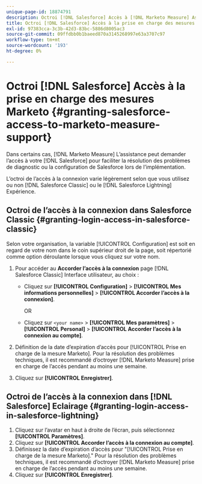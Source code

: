 ```yaml
---
unique-page-id: 18874791
description: Octroi [!DNL Salesforce] Accès à [!DNL Marketo Measure] Assistance - [!DNL Marketo Measure] - Documentation du produit
title: Octroi [!DNL Salesforce] Accès à la prise en charge des mesures Marketo
exl-id: 97383cca-3c3b-42d3-83bc-5886d8005ac3
source-git-commit: 09ffdbb0b1baeed870a3145268997e63a3707c97
workflow-type: tm+mt
source-wordcount: '193'
ht-degree: 0%

---
```


# Octroi [!DNL Salesforce] Accès à la prise en charge des mesures Marketo {#granting-salesforce-access-to-marketo-measure-support}

Dans certains cas, [!DNL Marketo Measure] L’assistance peut demander l’accès à votre [!DNL Salesforce] pour faciliter la résolution des problèmes de diagnostic ou la configuration de Salesforce lors de l’implémentation.

L’octroi de l’accès à la connexion varie légèrement selon que vous utilisez ou non [!DNL Salesforce Classic] ou le [!DNL Salesforce Lightning] Expérience.

## Octroi de l’accès à la connexion dans Salesforce Classic {#granting-login-access-in-salesforce-classic}

Selon votre organisation, la variable [!UICONTROL Configuration] est soit en regard de votre nom dans le coin supérieur droit de la page, soit répertorié comme option déroulante lorsque vous cliquez sur votre nom.

1. Pour accéder au **Accorder l’accès à la connexion** page [!DNL Salesforce Classic] Interface utilisateur, au choix :

   * Cliquez sur **[!UICONTROL Configuration]** > **[!UICONTROL Mes informations personnelles]** > **[!UICONTROL Accorder l’accès à la connexion]**.

      OR

   * Cliquez sur `<your name>` > **[!UICONTROL Mes paramètres]** > **[!UICONTROL Personal]** > **[!UICONTROL Accorder l’accès à la connexion au compte]**.

1. Définition de la date d’expiration d’accès pour [!UICONTROL Prise en charge de la mesure Marketo]. Pour la résolution des problèmes techniques, il est recommandé d’octroyer [!DNL Marketo Measure] prise en charge de l’accès pendant au moins une semaine.
1. Cliquez sur **[!UICONTROL Enregistrer]**.

## Octroi de l’accès à la connexion dans [!DNL Salesforce] Eclairage {#granting-login-access-in-salesforce-lightning}

1. Cliquez sur l’avatar en haut à droite de l’écran, puis sélectionnez **[!UICONTROL Paramètres]**.
1. Cliquez sur **[!UICONTROL Accorder l’accès à la connexion au compte]**.
1. Définissez la date d’expiration d’accès pour &quot;[!UICONTROL Prise en charge de la mesure Marketo].&quot; Pour la résolution des problèmes techniques, il est recommandé d’octroyer [!DNL Marketo Measure] prise en charge de l’accès pendant au moins une semaine.
1. Cliquez sur **[!UICONTROL Enregistrer]**.
